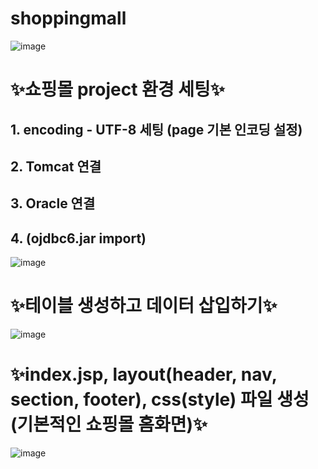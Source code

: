 # shoppingmall
![image](https://github.com/whasdnck/shoppingmall/assets/127116197/08e1c750-7f20-46f7-a6dd-d19fcb242cd3)
# ✨쇼핑몰 project 환경 세팅✨
## 1. encoding - UTF-8 세팅 (page 기본 인코딩 설정)
## 2. Tomcat 연결
## 3. Oracle 연결
## 4. (ojdbc6.jar import)
![image](https://github.com/whasdnck/shoppingmall/assets/127116197/e986307f-2b5f-4c95-8baf-365434353f9c)
# ✨테이블 생성하고 데이터 삽입하기✨
![image](https://github.com/whasdnck/shoppingmall/assets/127116197/87b1e77d-5452-415d-8446-f741f22ff3d8)
# ✨index.jsp, layout(header, nav, section, footer), css(style) 파일 생성 (기본적인 쇼핑몰 홈화면)✨
![image](https://github.com/whasdnck/shoppingmall/assets/127116197/e1fe808e-2938-4f87-938b-9e4a81714ba4)
